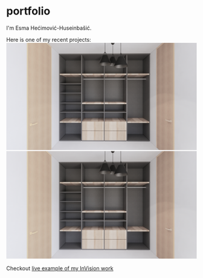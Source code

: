 # portfolio

I'm Esma Hećimović-Huseinbašić.

Here is one of my recent projects:
![poz-5b.jpg](/img/poz-5b.jpg) ![poz-5b.jpg](/img/poz-5b.jpg)

Checkout [live example of my InVision work](https://esmaheimovihuseinbai762888.invisionapp.com/overview/Trannel-ck5i039fi08hl01adgoizw45a/screens?v=YsWUxV1ZUe8gma5fe9gQVA%3D%3D&linkshare=urlcopied)
